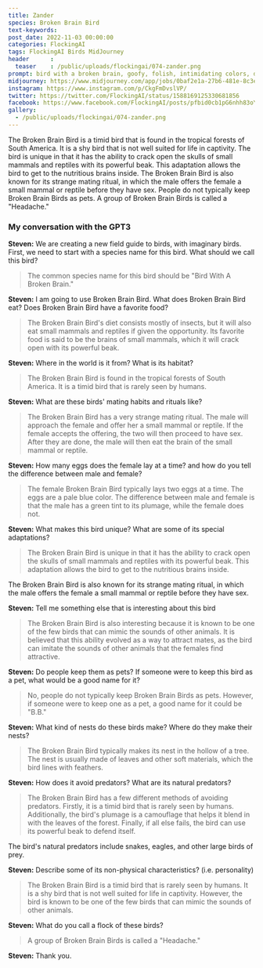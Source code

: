 ```yaml
---
title: Zander
species: Broken Brain Bird
text-keywords: 
post_date: 2022-11-03 00:00:00
categories: FlockingAI
tags: FlockingAI Birds MidJourney 
header      :
  teaser    : /public/uploads/flockingai/074-zander.png
prompt: bird with a broken brain, goofy, folish, intimidating colors, dark comic style, extremely detailed, sharp focus, in the style of Mcbess and Rossdraws, aesthetic glitch style, Ink Dropped in water, splatter drippings, pulp Manga, Banksy, cinematic lighting
midjourney: https://www.midjourney.com/app/jobs/0baf2e1a-27b6-481e-8c3e-e68862dc7ff0
instagram: https://www.instagram.com/p/CkgFmDvslVP/
twitter: https://twitter.com/FlockingAI/status/1588169125330681856
facebook: https://www.facebook.com/FlockingAI/posts/pfbid0cb1pG6nhh83oYwx4RsZ3EcYveQoerH8dY3UFYvkZD2emc9BM7APMLnXVa5ZBaZ7ml
gallery: 
  - /public/uploads/flockingai/074-zander.png
---
```


The Broken Brain Bird is a timid bird that is found in the tropical forests of South America. It is a shy bird that is not well suited for life in captivity. The bird is unique in that it has the ability to crack open the skulls of small mammals and reptiles with its powerful beak. This adaptation allows the bird to get to the nutritious brains inside. The Broken Brain Bird is also known for its strange mating ritual, in which the male offers the female a small mammal or reptile before they have sex. People do not typically keep Broken Brain Birds as pets. A group of Broken Brain Birds is called a "Headache."

### My conversation with the GPT3

**Steven:** We are creating a new field guide to birds, with imaginary birds. First, we need to start with a species name for this bird. What should we call this bird?

> The common species name for this bird should be "Bird With A Broken Brain."

**Steven:** I am going to use Broken Brain Bird. What does Broken Brain Bird eat? Does Broken Brain Bird have a favorite food?

> The Broken Brain Bird's diet consists mostly of insects, but it will also eat small mammals and reptiles if given the opportunity. Its favorite food is said to be the brains of small mammals, which it will crack open with its powerful beak.

**Steven:** Where in the world is it from? What is its habitat?

> The Broken Brain Bird is found in the tropical forests of South America. It is a timid bird that is rarely seen by humans.

**Steven:** What are these birds' mating habits and rituals like?

> The Broken Brain Bird has a very strange mating ritual. The male will approach the female and offer her a small mammal or reptile. If the female accepts the offering, the two will then proceed to have sex. After they are done, the male will then eat the brain of the small mammal or reptile.

**Steven:** How many eggs does the female lay at a time? and how do you tell the difference between male and female?

> The female Broken Brain Bird typically lays two eggs at a time. The eggs are a pale blue color. The difference between male and female is that the male has a green tint to its plumage, while the female does not.

**Steven:** What makes this bird unique? What are some of its special adaptations?

> The Broken Brain Bird is unique in that it has the ability to crack open the skulls of small mammals and reptiles with its powerful beak. This adaptation allows the bird to get to the nutritious brains inside.

The Broken Brain Bird is also known for its strange mating ritual, in which the male offers the female a small mammal or reptile before they have sex.

**Steven:** Tell me something else that is interesting about this bird

> The Broken Brain Bird is also interesting because it is known to be one of the few birds that can mimic the sounds of other animals. It is believed that this ability evolved as a way to attract mates, as the bird can imitate the sounds of other animals that the females find attractive.

**Steven:** Do people keep them as pets? If someone were to keep this bird as a pet, what would be a good name for it?

> No, people do not typically keep Broken Brain Birds as pets. However, if someone were to keep one as a pet, a good name for it could be "B.B."

**Steven:** What kind of nests do these birds make? Where do they make their nests?

> The Broken Brain Bird typically makes its nest in the hollow of a tree. The nest is usually made of leaves and other soft materials, which the bird lines with feathers.

**Steven:** How does it avoid predators? What are its natural predators?

> The Broken Brain Bird has a few different methods of avoiding predators. Firstly, it is a timid bird that is rarely seen by humans. Additionally, the bird's plumage is a camouflage that helps it blend in with the leaves of the forest. Finally, if all else fails, the bird can use its powerful beak to defend itself.

The bird's natural predators include snakes, eagles, and other large birds of prey.

**Steven:** Describe some of its non-physical characteristics? (i.e. personality)

> The Broken Brain Bird is a timid bird that is rarely seen by humans. It is a shy bird that is not well suited for life in captivity. However, the bird is known to be one of the few birds that can mimic the sounds of other animals.

**Steven:** What do you call a flock of these birds?

> A group of Broken Brain Birds is called a "Headache."

**Steven:** Thank you.
